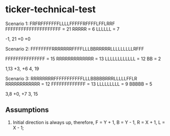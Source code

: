 # ticker-technical-test

Scenario 1:
FRFRFFFFFFFLLLLFFFFFRFFFFLFFLRRF
FFFFFFFFFFFFFFFFFFFFF = 21
RRRRR = 6
LLLLLL = 7

-1, 21
+0 +0

Scenario 2:
FFFFFFFFRRRRRRRFFFFLLLBBRRRRRLLLLLLLLLRFFF

FFFFFFFFFFFFFFF = 15
RRRRRRRRRRRRR = 13
LLLLLLLLLLLL = 12
BB = 2

1,13
+3, +6
4, 19

Scenario 3:
RRRRRRRRFFFFFFFFFFFLLLBBBBBRRRLLLLLFFLR
RRRRRRRRRRRR = 12
FFFFFFFFFFFFF = 13
LLLLLLLLL = 9
BBBBB = 5

3,8
+0, +7
3, 15








## Assumptions

1. Initial direction is always up, therefore, F = Y + 1, B = Y - 1, R = X + 1, L = X - 1;

